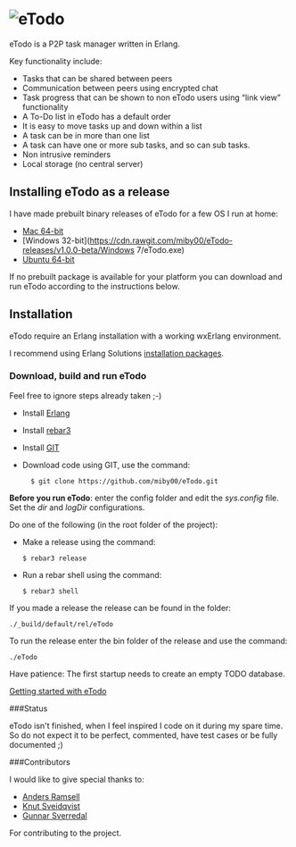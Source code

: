 # ![eTodo](https://rawgit.com/miby00/eTodo/master/priv/www/docs/graphics/eTodo.png)
eTodo is a P2P task manager written in Erlang. 

Key functionality include:

* Tasks that can be shared between peers
* Communication between peers using encrypted chat
* Task progress that can be shown to non eTodo users using “link view” functionality
* A To-Do list in eTodo has a default order
* It is easy to move tasks up and down within a list
* A task can be in more than one list
* A task can have one or more sub tasks, and so can sub tasks.
* Non intrusive reminders
* Local storage (no central server)

## Installing eTodo as a release
I have made prebuilt binary releases of eTodo for a few OS I run at home:

* [Mac 64-bit](https://cdn.rawgit.com/miby00/eTodo-releases/v1.0.0-beta/Mac/eTodo.dmg)
* [Windows 32-bit](https://cdn.rawgit.com/miby00/eTodo-releases/v1.0.0-beta/Windows 7/eTodo.exe)
* [Ubuntu 64-bit](https://cdn.rawgit.com/miby00/eTodo-releases/v1.0.0-beta/Ubuntu/etodo_1.0.0_amd64.deb)

If no prebuilt package is available for your platform you can download and run eTodo according to 
the instructions below.

## Installation

eTodo require an Erlang installation with a working wxErlang environment. 

I recommend using Erlang Solutions [installation packages](https://www.erlang-solutions.com/resources/download.html).

### Download, build and run eTodo

Feel free to ignore steps already taken ;-)

* Install [Erlang](https://https://www.erlang-solutions.com/resources/download.html)
* Install [rebar3](https://github.com/erlang/rebar3)
* Install [GIT](https://git-scm.com/downloads)
* Download code using GIT, use the command:

        $ git clone https://github.com/miby00/eTodo.git
        
**Before you run eTodo**: enter the config folder and edit the *sys.config* file.
Set the *dir* and *logDir* configurations.

  Do one of the following (in the root folder of the project):
  * Make a release using the command:
  
        $ rebar3 release
  * Run a rebar shell using the command:
   
        $ rebar3 shell
        
If you made a release the release can be found in the folder:

    ./_build/default/rel/eTodo
    
To run the release enter the bin folder of the release and use the command:

    ./eTodo
    
Have patience: The first startup needs to create an empty TODO database.

[Getting started with eTodo](https://rawgit.com/miby00/eTodo/master/priv/www/docs/eTodo.html)

###Status

eTodo isn't finished, when I feel inspired I code on it during my spare time.
So do not expect it to be perfect, commented, have test cases or be fully documented ;)

###Contributors

I would like to give special thanks to:

* [Anders Ramsell](https://github.com/andersramsell)
* [Knut Sveidqvist](https://github.com/knsv)
* [Gunnar Sverredal](https://github.com/donGunnar)

For contributing to the project.
